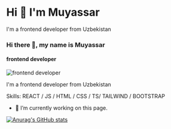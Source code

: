 # Hi 👋 I'm Muyassar
I'm a frontend developer from Uzbekistan

### Hi there 👋, my name is Muyassar
#### frontend developer
![frontend developer]([https://arturssmirnovs.github.io/github-profile-readme-generator/images/banner.png](https://img.freepik.com/free-vector/programmer-working-web-development-code-engineer-programming-python-php-java-script-computer_90220-249.jpg))

I'm a frontend developer from Uzbekistan

Skills:  REACT / JS / HTML / CSS / TS/ TAILWIND / BOOTSTRAP

- 🔭 I’m currently working on this page. 





[![Anurag's GitHub stats](https://github-readme-stats.vercel.app/api?username=muyassard)](https://github.com/anuraghazra/github-readme-stats)
